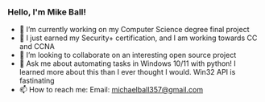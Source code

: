 ### Hello, I'm Mike Ball!

- 🔭 I’m currently working on my Computer Science degree final project
- 🌱 I just earned my Security+ certification, and I am working towards CC and CCNA
- 👯 I’m looking to collaborate on an interesting open source project
- 💬 Ask me about automating tasks in Windows 10/11 with python! I learned more about this than I ever thought I would. Win32 API is fastinating
- 📫 How to reach me: Email: michaelball357@gmail.com


